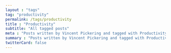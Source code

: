 ```yaml
---
layout : "tags"
tag: "productivity"
permalink: /tags/productivity
title : "Productivity"
subtitle: "All tagged posts"
meta : "Posts written by Vincent Pickering and tagged with Productivity"
summary : "Posts written by Vincent Pickering and tagged with Productivity"
twitterCard: false
---
```

